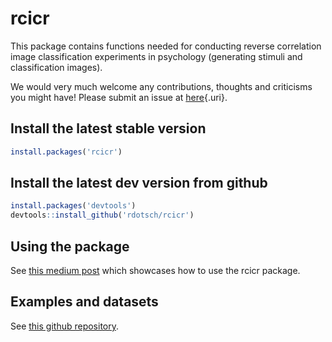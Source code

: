 # rcicr

This package contains functions needed for conducting reverse correlation image classification experiments in psychology (generating stimuli and classification images).

We would very much welcome any contributions, thoughts and criticisms you might have! Please submit an issue at [here](https://github.com/rdotsch/rcicr/issues/){.uri}.

## Install the latest stable version

``` r
install.packages('rcicr')
```

## Install the latest dev version from github

``` r
install.packages('devtools')
devtools::install_github('rdotsch/rcicr')
```

## Using the package

See [this medium post](https://medium.com/@rondotsch/reverse-correlation-image-classification-using-r-a0701648fb0/) which showcases how to use the rcicr package.

## Examples and datasets

See [this github repository](https://github.com/rdotsch/rcicr_examples/).
